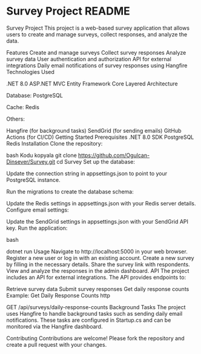 # Survey Project README
Survey Project
This project is a web-based survey application that allows users to create and manage surveys, collect responses, and analyze the data.

Features
Create and manage surveys
Collect survey responses
Analyze survey data
User authentication and authorization
API for external integrations
Daily email notifications of survey responses using Hangfire
Technologies Used


.NET 8.0
ASP.NET MVC
Entity Framework Core
Layered Architecture

Database:
PostgreSQL

Cache:
Redis

Others:

Hangfire (for background tasks)
SendGrid (for sending emails)
GitHub Actions (for CI/CD)
Getting Started
Prerequisites
.NET 8.0 SDK
PostgreSQL
Redis
Installation
Clone the repository:

bash
Kodu kopyala
git clone https://github.com/Ogulcan-Dinsever/Survey.git
cd Survey
Set up the database:

Update the connection string in appsettings.json to point to your PostgreSQL instance.

Run the migrations to create the database schema:



Update the Redis settings in appsettings.json with your Redis server details.
Configure email settings:

Update the SendGrid settings in appsettings.json with your SendGrid API key.
Run the application:

bash

dotnet run
Usage
Navigate to http://localhost:5000 in your web browser.
Register a new user or log in with an existing account.
Create a new survey by filling in the necessary details.
Share the survey link with respondents.
View and analyze the responses in the admin dashboard.
API
The project includes an API for external integrations. The API provides endpoints to:

Retrieve survey data
Submit survey responses
Get daily response counts
Example: Get Daily Response Counts
http

GET /api/surveys/daily-response-counts
Background Tasks
The project uses Hangfire to handle background tasks such as sending daily email notifications. These tasks are configured in Startup.cs and can be monitored via the Hangfire dashboard.

Contributing
Contributions are welcome! Please fork the repository and create a pull request with your changes.

